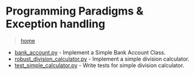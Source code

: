 # Programming Paradigms & Exception handling

> [home](../README.md)

- [bank_account.py](./bank_account.py) - Implement a Simple Bank Account Class.
- [robust_division_calculator.py](./robust_division_calculator.py) - Implement a simple division calculator.
- [test_simple_calculator.py](./test_simple_calculator.py) - Write tests for simple division calculator.
